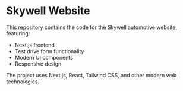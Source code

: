 # Skywell Website

This repository contains the code for the Skywell automotive website, featuring:

- Next.js frontend
- Test drive form functionality
- Modern UI components
- Responsive design

The project uses Next.js, React, Tailwind CSS, and other modern web technologies.
